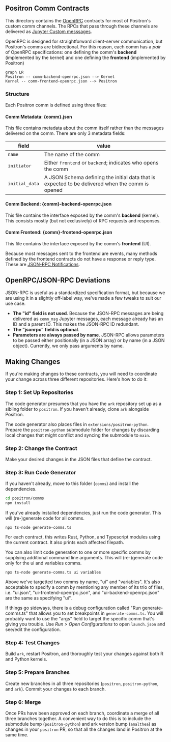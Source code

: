 ## Positron Comm Contracts

This directory contains the [OpenRPC](https://open-rpc.org/) contracts for most of Positron's custom comm channels. The RPCs that pass through these channels are delivered as [Jupyter Custom messsages](https://jupyter-client.readthedocs.io/en/stable/messaging.html#custom-messages).

OpenRPC is designed for straightforward client-server communication, but Positron's comms are bidirectional. For this reason, each comm has a _pair_ of OpenRPC specifications: one defining the comm's **backend** (implemented by the kernel) and one defining the **frontend** (implemented by Positron)

```mermaid
graph LR
Positron -- comm-backend-openrpc.json --> Kernel
Kernel -- comm-frontend-openrpc.json --> Positron
```

### Structure

Each Positron comm is defined using three files:

#### Comm Metadata: {comm}.json

This file contains metadata about the comm itself rather than the messages delivered on the comm. There are only 3 metadata fields:

| field          | value                                                                                            |
| -------------- | ------------------------------------------------------------------------------------------------ |
| `name`         | The name of the comm                                                                             |
| `initiator`    | Either `frontend` or `backend`; indicates who opens the comm                                     |
| `initial_data` | A JSON Schema defining the initial data that is expected to be delivered when the comm is opened |

#### Comm Backend: {comm}-backend-openrpc.json

This file contains the interface exposed by the comm's **backend** (kernel). This consists mostly (but not exclusively) of RPC requests and responses.

#### Comm Frontend: {comm}-frontend-openrpc.json

This file contains the interface exposed by the comm's **frontend** (UI).

Because most messages sent to the frontend are events, many methods defined by the frontend contracts do not have a response or reply type. These are [JSON-RPC Notifications](https://www.jsonrpc.org/specification#notification).

## OpenRPC/JSON-RPC Deviations

JSON-RPC is useful as a standardized specification format, but because we are using it in a slightly off-label way, we've made a few tweaks to suit our use case.

- **The "id" field is not used**. Because the JSON-RPC messages are being delivered as `comm_msg` Jupyter messages, each message already has an ID and a parent ID. This makes the JSON-RPC ID redundant.
- **The "jsonrpc" field is optional**.
- **Parameters are always passed by name**. JSON-RPC allows parameters to be passed either positionally (in a JSON array) or by name (in a JSON object). Currently, we only pass arguments by name.

## Making Changes

If you're making changes to these contracts, you will need to coordinate your change across three different repositories. Here's how to do it:

### Step 1: Set Up Repositories

The code generator presumes that you have the `ark` repository set up as a sibling folder to `positron`. If you haven't already, clone `ark` alongside Positron.

The code generator also places files in `extensions/positron-python`. Prepare the `positron-python` submodule folder for changes by discarding local changes that might conflict and syncing the submodule to `main`.

### Step 2: Change the Contract

Make your desired changes in the JSON files that define the contract.

### Step 3: Run Code Generator

If you haven't already, move to this folder (`comms`) and install the dependencies.

```bash
cd positron/comms
npm install
```

If you've already installed dependencies, just run the code generator.
This will (re-)generate code for all comms.

```
npx ts-node generate-comms.ts
```

For each contract, this writes Rust, Python, and Typescript modules using the current contract.
It also prints each affected filepath.

You can also limit code generation to one or more specific comms by supplying additional command line arguments.
This will (re-)generate code only for the ui and variables comms.

```
npx ts-node generate-comms.ts ui variables
```

Above we've targetted two comms by name, "ui" and "variables".
It's also acceptable to specify a comm by mentioning any member of its trio of files, i.e. "ui.json", "ui-frontend-openrpc.json", and "ui-backend-openrpc.json" are the same as specifying "ui".

If things go sideways, there is a debug configuration called "Run generate-comms.ts" that allows you to set breakpoints in `generate-comms.ts`.
You will probably want to use the "args" field to target the specific comm that's giving you trouble.
Use *Run > Open Configurations* to open `launch.json` and see/edit the configuration.

### Step 4: Test Changes

Build `ark`, restart Positron, and thoroughly test your changes against both R and Python kernels.

### Step 5: Prepare Branches

Create new branches in all three repositories (`positron`, `positron-python`, and `ark`). Commit your changes to each branch.

### Step 6: Merge

Once PRs have been approved on each branch, coordinate a merge of all three branches together. A convenient way to do this is to include the submodule bump (`positron-python`) and ark version bump (`amalthea`) as changes in your `positron` PR, so that all the changes land in Positron at the same time.
